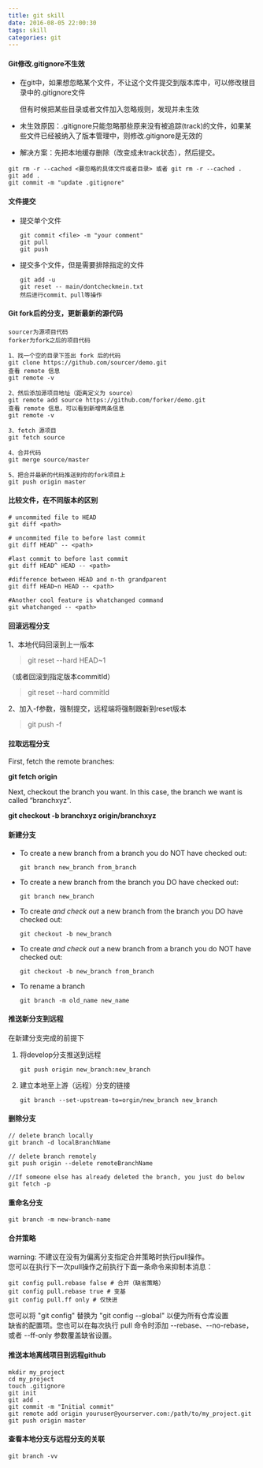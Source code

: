 ```yaml
---
title: git skill
date: 2016-08-05 22:00:30
tags: skill
categories: git
---
```


#### Git修改.gitignore不生效

- 在git中，如果想忽略某个文件，不让这个文件提交到版本库中，可以修改根目录中的.gitignore文件
  
  但有时候把某些目录或者文件加入忽略规则，发现并未生效

- 未生效原因：.gitignore只能忽略那些原来没有被追踪(track)的文件，如果某些文件已经被纳入了版本管理中，则修改.gitignore是无效的

- 解决方案：先把本地缓存删除（改变成未track状态），然后提交。

```
git rm -r --cached <要忽略的具体文件或者目录> 或者 git rm -r --cached . 
git add .
git commit -m "update .gitignore"
```

#### 文件提交

- 提交单个文件
  
  ```shell
  git commit <file> -m "your comment" 
  git pull
  git push
  ```

- 提交多个文件，但是需要排除指定的文件
  
  ```shell
  git add -u
  git reset -- main/dontcheckmein.txt
  然后进行commit、pull等操作
  ```

#### Git fork后的分支，更新最新的源代码

```shell
sourcer为源项目代码
forker为fork之后的项目代码

1、找一个空的目录下签出 fork 后的代码
git clone https://github.com/sourcer/demo.git
查看 remote 信息
git remote -v

2、然后添加源项目地址（距离定义为 source）
git remote add source https://github.com/forker/demo.git
查看 remote 信息，可以看到新增两条信息
git remote -v

3、fetch 源项目
git fetch source

4、合并代码
git merge source/master

5、把合并最新的代码推送到你的fork项目上
git push origin master
```

#### 比较文件，在不同版本的区别

```shell
# uncommited file to HEAD
git diff <path>

# uncommited file to before last commit
git diff HEAD^ -- <path>

#last commit to before last commit
git diff HEAD^ HEAD -- <path>

#difference between HEAD and n-th grandparent
git diff HEAD~n HEAD -- <path>

#Another cool feature is whatchanged command
git whatchanged -- <path>
```

#### 回滚远程分支

1、本地代码回滚到上一版本

> git reset --hard HEAD~1

（或者回滚到指定版本commitId）

> git reset --hard commitId

2、加入-f参数，强制提交，远程端将强制跟新到reset版本

>  git push -f

#### 拉取远程分支

First, fetch the remote branches:

**git fetch origin**

Next, checkout the branch you want. In this case, the branch we want is called “branchxyz”.

**git checkout -b branchxyz origin/branchxyz**

#### 新建分支

- To create a new branch from a branch you do NOT have checked out:
  
  `git branch new_branch from_branch`

- To create a new branch from the branch you DO have checked out:
  
  `git branch new_branch`

- To create *and check out* a new branch from the branch you DO have checked out:
  
  `git checkout -b new_branch`

- To create *and check out* a new branch from a branch you do NOT have checked out:
  
  `git checkout -b new_branch from_branch`

- To rename a branch
  
  `git branch -m old_name new_name`

#### 推送新分支到远程

在新建分支完成的前提下

1. 将develop分支推送到远程
   
   `git push origin new_branch:new_branch`

2. 建立本地至上游（远程）分支的链接
   
   `git branch --set-upstream-to=orgin/new_branch new_branch`

#### 删除分支

```shell
// delete branch locally
git branch -d localBranchName

// delete branch remotely
git push origin --delete remoteBranchName

//If someone else has already deleted the branch, you just do below
git fetch -p
```

#### 重命名分支

```shell
git branch -m new-branch-name
```

#### 合并策略

warning: 不建议在没有为偏离分支指定合并策略时执行pull操作。  
您可以在执行下一次pull操作之前执行下面一条命令来抑制本消息：

```shell
git config pull.rebase false # 合并（缺省策略）  
git config pull.rebase true # 变基  
git config pull.ff only # 仅快进
```

您可以将 "git config" 替换为 "git config --global" 以便为所有仓库设置  
缺省的配置项。您也可以在每次执行 pull 命令时添加 --rebase、--no-rebase，  
或者 --ff-only 参数覆盖缺省设置。

#### 推送本地离线项目到远程github

```shell
mkdir my_project
cd my_project
touch .gitignore
git init
git add .
git commit -m "Initial commit"
git remote add origin youruser@yourserver.com:/path/to/my_project.git
git push origin master
```

#### 查看本地分支与远程分支的关联

`git branch -vv`